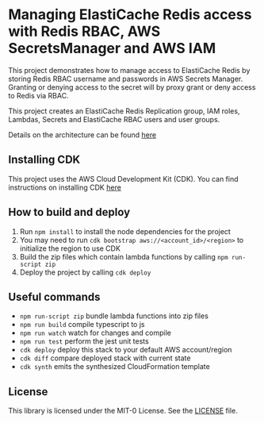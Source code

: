 # Managing ElastiCache Redis access with Redis RBAC, AWS SecretsManager and AWS IAM

This project demonstrates how to manage access to ElastiCache Redis by storing Redis RBAC username and passwords in AWS Secrets Manager. Granting or denying access to the secret will by proxy grant or deny access to Redis via RBAC.

This project creates an ElastiCache Redis Replication group, IAM roles, Lambdas, Secrets and ElastiCache RBAC users and user groups.

Details on the architecture can be found [here](docs/architecture.md)

## Installing CDK

This project uses the AWS Cloud Development Kit (CDK). You can find instructions on installing CDK [here](https://docs.aws.amazon.com/cdk/latest/guide/getting_started.html#getting_started_install)

## How to build and deploy

1. Run `npm install` to install the node dependencies for the project
1. You may need to run `cdk bootstrap aws://<account_id>/<region>` to initialize the region to use CDK
1. Build the zip files which contain lambda functions by calling `npm run-script zip`
1. Deploy the project by calling `cdk deploy`

## Useful commands

- `npm run-script zip` bundle lambda functions into zip files
- `npm run build` compile typescript to js
- `npm run watch` watch for changes and compile
- `npm run test` perform the jest unit tests
- `cdk deploy` deploy this stack to your default AWS account/region
- `cdk diff` compare deployed stack with current state
- `cdk synth` emits the synthesized CloudFormation template

## License

This library is licensed under the MIT-0 License. See the [LICENSE](/architecture.md) file.

